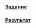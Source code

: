 ### [Задание](http://kodaktor.ru/sigma.pdf)

### [Результат](https://shumilinpavel.github.io/ITMO-labs/XSL-INTRO/task1/source.xml)
